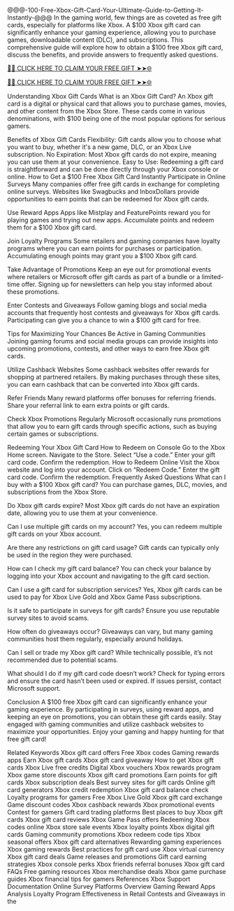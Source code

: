 @@@-100-Free-Xbox-Gift-Card-Your-Ultimate-Guide-to-Getting-It-Instantly-@@@
In the gaming world, few things are as coveted as free gift cards, especially for platforms like Xbox. A $100 Xbox gift card can significantly enhance your gaming experience, allowing you to purchase games, downloadable content (DLC), and subscriptions. This comprehensive guide will explore how to obtain a $100 free Xbox gift card, discuss the benefits, and provide answers to frequently asked questions.

[🌟✨ CLICK HERE TO CLAIM YOUR FREE GIFT ➤➤🌐](https://offer-hub.sannir.xyz/xbox)

[🌟✨ CLICK HERE TO CLAIM YOUR FREE GIFT ➤➤🌐](https://offer-hub.sannir.xyz/xbox)

Understanding Xbox Gift Cards What is an Xbox Gift Card? An Xbox gift card is a digital or physical card that allows you to purchase games, movies, and other content from the Xbox Store. These cards come in various denominations, with $100 being one of the most popular options for serious gamers.

Benefits of Xbox Gift Cards Flexibility: Gift cards allow you to choose what you want to buy, whether it's a new game, DLC, or an Xbox Live subscription. No Expiration: Most Xbox gift cards do not expire, meaning you can use them at your convenience. Easy to Use: Redeeming a gift card is straightforward and can be done directly through your Xbox console or online. How to Get a $100 Free Xbox Gift Card Instantly Participate in Online Surveys Many companies offer free gift cards in exchange for completing online surveys. Websites like Swagbucks and InboxDollars provide opportunities to earn points that can be redeemed for Xbox gift cards.

Use Reward Apps Apps like Mistplay and FeaturePoints reward you for playing games and trying out new apps. Accumulate points and redeem them for a $100 Xbox gift card.

Join Loyalty Programs Some retailers and gaming companies have loyalty programs where you can earn points for purchases or participation. Accumulating enough points may grant you a $100 Xbox gift card.

Take Advantage of Promotions Keep an eye out for promotional events where retailers or Microsoft offer gift cards as part of a bundle or a limited-time offer. Signing up for newsletters can help you stay informed about these promotions.

Enter Contests and Giveaways Follow gaming blogs and social media accounts that frequently host contests and giveaways for Xbox gift cards. Participating can give you a chance to win a $100 gift card for free.

Tips for Maximizing Your Chances Be Active in Gaming Communities Joining gaming forums and social media groups can provide insights into upcoming promotions, contests, and other ways to earn free Xbox gift cards.

Utilize Cashback Websites Some cashback websites offer rewards for shopping at partnered retailers. By making purchases through these sites, you can earn cashback that can be converted into Xbox gift cards.

Refer Friends Many reward platforms offer bonuses for referring friends. Share your referral link to earn extra points or gift cards.

Check Xbox Promotions Regularly Microsoft occasionally runs promotions that allow you to earn gift cards through specific actions, such as buying certain games or subscriptions.

Redeeming Your Xbox Gift Card How to Redeem on Console Go to the Xbox Home screen. Navigate to the Store. Select “Use a code.” Enter your gift card code. Confirm the redemption. How to Redeem Online Visit the Xbox website and log into your account. Click on “Redeem Code.” Enter the gift card code. Confirm the redemption. Frequently Asked Questions What can I buy with a $100 Xbox gift card? You can purchase games, DLC, movies, and subscriptions from the Xbox Store.

Do Xbox gift cards expire? Most Xbox gift cards do not have an expiration date, allowing you to use them at your convenience.

Can I use multiple gift cards on my account? Yes, you can redeem multiple gift cards on your Xbox account.

Are there any restrictions on gift card usage? Gift cards can typically only be used in the region they were purchased.

How can I check my gift card balance? You can check your balance by logging into your Xbox account and navigating to the gift card section.

Can I use a gift card for subscription services? Yes, Xbox gift cards can be used to pay for Xbox Live Gold and Xbox Game Pass subscriptions.

Is it safe to participate in surveys for gift cards? Ensure you use reputable survey sites to avoid scams.

How often do giveaways occur? Giveaways can vary, but many gaming communities host them regularly, especially around holidays.

Can I sell or trade my Xbox gift card? While technically possible, it’s not recommended due to potential scams.

What should I do if my gift card code doesn’t work? Check for typing errors and ensure the card hasn’t been used or expired. If issues persist, contact Microsoft support.

Conclusion A $100 free Xbox gift card can significantly enhance your gaming experience. By participating in surveys, using reward apps, and keeping an eye on promotions, you can obtain these gift cards easily. Stay engaged with gaming communities and utilize cashback websites to maximize your opportunities. Enjoy your gaming and happy hunting for that free gift card!

Related Keywords Xbox gift card offers Free Xbox codes Gaming rewards apps Earn Xbox gift cards Xbox gift card giveaway How to get Xbox gift cards Xbox Live free credits Digital Xbox vouchers Xbox rewards program Xbox game store discounts Xbox gift card promotions Earn points for gift cards Xbox subscription deals Best survey sites for gift cards Online gift card generators Xbox credit redemption Xbox gift card balance check Loyalty programs for gamers Free Xbox Live Gold Xbox gift card exchange Game discount codes Xbox cashback rewards Xbox promotional events Contest for gamers Gift card trading platforms Best places to buy Xbox gift cards Xbox gift card reviews Xbox Game Pass offers Redeeming Xbox codes online Xbox store sale events Xbox loyalty points Xbox digital gift cards Gaming community promotions Xbox redeem code tips Xbox seasonal offers Xbox gift card alternatives Rewarding gaming experiences Xbox gaming rewards Best practices for gift card use Xbox virtual currency Xbox gift card deals Game releases and promotions Gift card earning strategies Xbox console perks Xbox friends referral bonuses Xbox gift card FAQs Free gaming resources Xbox merchandise deals Xbox game purchase guides Xbox financial tips for gamers References Xbox Support Documentation Online Survey Platforms Overview Gaming Reward Apps Analysis Loyalty Program Effectiveness in Retail Contests and Giveaways in the
